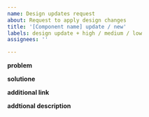 ```yaml
---
name: Design updates request
about: Request to apply design changes
title: '[Component name] update / new'
labels: design update + high / medium / low
assignees: ''

---
```


**problem**

**solutione**

**additional link**

**addtional description**
